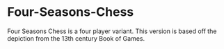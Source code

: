 # Four-Seasons-Chess
Four Seasons Chess is a four player variant. This version is based off the depiction from the 13th century Book of Games.
